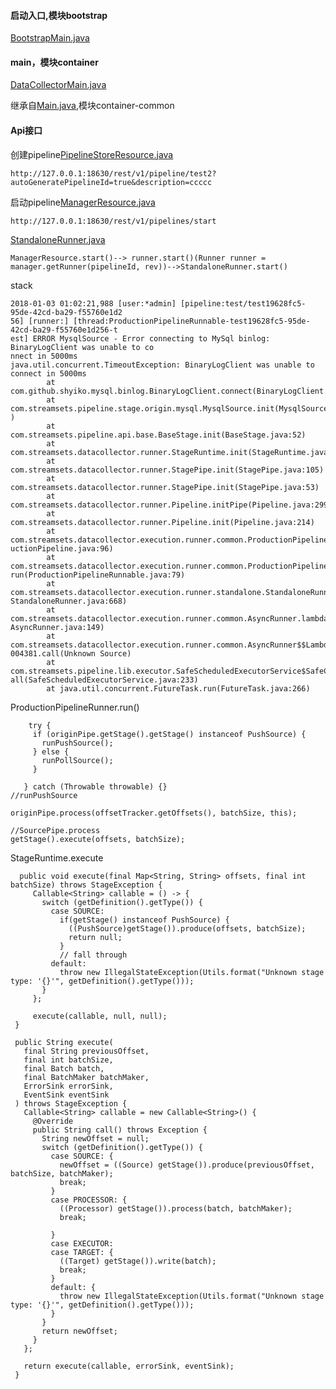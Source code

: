 

#### 启动入口,模块bootstrap
[BootstrapMain.java](https://github.com/streamsets/datacollector/blob/master/bootstrap/src/main/java/com/streamsets/pipeline/BootstrapMain.java)

#### main，模块container
[DataCollectorMain.java](https://github.com/streamsets/datacollector/blob/master/container/src/main/java/com/streamsets/datacollector/main/DataCollectorMain.java)

继承自[Main.java](https://github.com/streamsets/datacollector/blob/master/container-common/src/main/java/com/streamsets/datacollector/main/Main.java),模块container-common


#### Api接口

创建pipeline[PipelineStoreResource.java](https://github.com/streamsets/datacollector/blob/master/container/src/main/java/com/streamsets/datacollector/restapi/PipelineStoreResource.java)

```
http://127.0.0.1:18630/rest/v1/pipeline/test2?autoGeneratePipelineId=true&description=ccccc
```

启动pipeline[ManagerResource.java](https://github.com/streamsets/datacollector/blob/master/container/src/main/java/com/streamsets/datacollector/restapi/ManagerResource.java)

```
http://127.0.0.1:18630/rest/v1/pipelines/start
```
[StandaloneRunner.java](https://github.com/streamsets/datacollector/blob/master/container/src/main/java/com/streamsets/datacollector/execution/runner/standalone/StandaloneRunner.java)
```
ManagerResource.start()--> runner.start()(Runner runner = manager.getRunner(pipelineId, rev))-->StandaloneRunner.start()
```
stack
```
2018-01-03 01:02:21,988 [user:*admin] [pipeline:test/test19628fc5-95de-42cd-ba29-f55760e1d2
56] [runner:] [thread:ProductionPipelineRunnable-test19628fc5-95de-42cd-ba29-f55760e1d256-t
est] ERROR MysqlSource - Error connecting to MySql binlog: BinaryLogClient was unable to co
nnect in 5000ms
java.util.concurrent.TimeoutException: BinaryLogClient was unable to connect in 5000ms
        at com.github.shyiko.mysql.binlog.BinaryLogClient.connect(BinaryLogClient.java:644)
        at com.streamsets.pipeline.stage.origin.mysql.MysqlSource.init(MysqlSource.java:103
)
        at com.streamsets.pipeline.api.base.BaseStage.init(BaseStage.java:52)
        at com.streamsets.datacollector.runner.StageRuntime.init(StageRuntime.java:156)
        at com.streamsets.datacollector.runner.StagePipe.init(StagePipe.java:105)
        at com.streamsets.datacollector.runner.StagePipe.init(StagePipe.java:53)
        at com.streamsets.datacollector.runner.Pipeline.initPipe(Pipeline.java:299)
        at com.streamsets.datacollector.runner.Pipeline.init(Pipeline.java:214)
        at com.streamsets.datacollector.execution.runner.common.ProductionPipeline.run(Prod
uctionPipeline.java:96)
        at com.streamsets.datacollector.execution.runner.common.ProductionPipelineRunnable.
run(ProductionPipelineRunnable.java:79)
        at com.streamsets.datacollector.execution.runner.standalone.StandaloneRunner.start(
StandaloneRunner.java:668)
        at com.streamsets.datacollector.execution.runner.common.AsyncRunner.lambda$start$3(
AsyncRunner.java:149)
        at com.streamsets.datacollector.execution.runner.common.AsyncRunner$$Lambda$30/1593
004381.call(Unknown Source)
        at com.streamsets.pipeline.lib.executor.SafeScheduledExecutorService$SafeCallable.c
all(SafeScheduledExecutorService.java:233)
        at java.util.concurrent.FutureTask.run(FutureTask.java:266)
```


 ProductionPipelineRunner.run()
 
 ```
     try {
      if (originPipe.getStage().getStage() instanceof PushSource) {
        runPushSource();
      } else {
        runPollSource();
      }

    } catch (Throwable throwable) {}
//runPushSource

 originPipe.process(offsetTracker.getOffsets(), batchSize, this);

//SourcePipe.process
 getStage().execute(offsets, batchSize);

 ```
 
 StageRuntime.execute
 
 ```
   public void execute(final Map<String, String> offsets, final int batchSize) throws StageException {
      Callable<String> callable = () -> {
        switch (getDefinition().getType()) {
          case SOURCE:
            if(getStage() instanceof PushSource) {
              ((PushSource)getStage()).produce(offsets, batchSize);
              return null;
            }
            // fall through
          default:
            throw new IllegalStateException(Utils.format("Unknown stage type: '{}'", getDefinition().getType()));
        }
      };

      execute(callable, null, null);
  }

  public String execute(
    final String previousOffset,
    final int batchSize,
    final Batch batch,
    final BatchMaker batchMaker,
    ErrorSink errorSink,
    EventSink eventSink
  ) throws StageException {
    Callable<String> callable = new Callable<String>() {
      @Override
      public String call() throws Exception {
        String newOffset = null;
        switch (getDefinition().getType()) {
          case SOURCE: {
            newOffset = ((Source) getStage()).produce(previousOffset, batchSize, batchMaker);
            break;
          }
          case PROCESSOR: {
            ((Processor) getStage()).process(batch, batchMaker);
            break;

          }
          case EXECUTOR:
          case TARGET: {
            ((Target) getStage()).write(batch);
            break;
          }
          default: {
            throw new IllegalStateException(Utils.format("Unknown stage type: '{}'", getDefinition().getType()));
          }
        }
        return newOffset;
      }
    };

    return execute(callable, errorSink, eventSink);
  }

 ```
 

